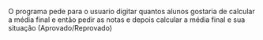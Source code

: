 O programa pede para o usuario digitar quantos alunos gostaria de calcular a média final e então pedir as notas e depois calcular a média final e sua situação (Aprovado/Reprovado)
